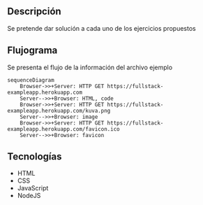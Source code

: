 ## Descripción
Se pretende dar solución a cada uno de los ejercicios propuestos

## Flujograma
Se presenta el flujo de la información del archivo ejemplo

```mermaid
sequenceDiagram
    Browser->>+Server: HTTP GET https://fullstack-exampleapp.herokuapp.com
    Server-->>+Browser: HTML, code
    Browser->>+Server: HTTP GET https://fullstack-exampleapp.herokuapp.com/kuva.png
    Server-->>+Browser: image
    Browser->>+Server: HTTP GET https://fullstack-exampleapp.herokuapp.com/favicon.ico
    Server-->>+Browser: favicon
```
## Tecnologías
<ul>
  <li>HTML</li>
  <li>CSS</li>
  <li>JavaScript</li>
  <li>NodeJS</li>
</ul>
